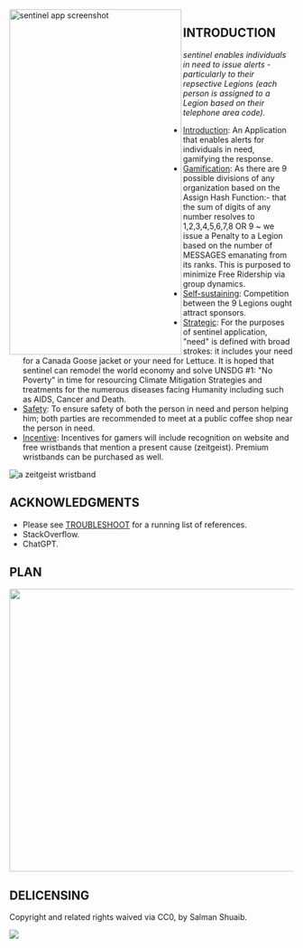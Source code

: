 <img src="https://github.com/salmanshuaib/cellnet/blob/main/%2B7_BREAKTHROUGH/applications/sentinel/Screenshot_20230407-234139.png" alt="sentinel app screenshot" align="left" width="305" height="611"> 

## INTRODUCTION
_sentinel enables individuals in need to issue alerts - particularly to their repsective Legions (each person is assigned to a Legion based on their telephone area code)._

- [Introduction](): An Application that enables alerts for individuals in need, gamifying the response.
- [Gamification](): As there are 9 possible divisions of any organization based on the Assign Hash Function:- that the sum of digits of any number resolves to 1,2,3,4,5,6,7,8 OR 9 ~ we issue a Penalty to a Legion based on the number of MESSAGES emanating from its ranks. This is purposed to minimize Free Ridership via group dynamics.
- [Self-sustaining](): Competition between the 9 Legions ought attract sponsors.
- [Strategic](): For the purposes of sentinel application, "need" is defined with broad strokes: it includes your need for a Canada Goose jacket or your need for Lettuce. It is hoped that sentinel 
can remodel the world economy and solve UNSDG #1: "No Poverty" in time for resourcing Climate Mitigation Strategies and treatments for the numerous diseases facing Humanity including such as AIDS, Cancer and Death.
- [Safety](): To ensure safety of both the person in need and person helping him; both parties are recommended to meet at a public coffee shop near the person in need.
- [Incentive](): Incentives for gamers will include recognition on website and free wristbands that mention a present cause (zeitgeist). Premium wristbands can be purchased as well.
<img src="https://github.com/salmanshuaib/sentinel/blob/main/%2B5_PILOTING/FE%20Wristband%20Zeitgeist%20-%209%20UKRAINE.png" alt="a zeitgeist wristband">


## ACKNOWLEDGMENTS
+ Please see [TROUBLESHOOT](https://github.com/salmanshuaib/sentinel/tree/main/%2B2_TROUBLESHOOT) for a running list of references.
+ StackOverflow.
+ ChatGPT.

## PLAN
<img src="https://github.com/salmanshuaib/cellnet/blob/main/%2B7_BREAKTHROUGH/applications/sentinel/PLAN_sentinel.JPG" width="825" height="500">

## DELICENSING
Copyright and related rights waived via CC0, by Salman Shuaib.

<img src="https://github.com/salmanshuaib/sentinel/blob/main/%2B2_TROUBLESHOOT/CC0.png">